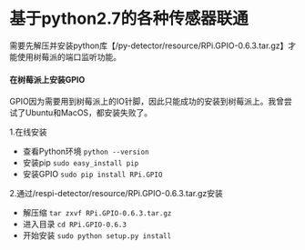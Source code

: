 # 基于python2.7的各种传感器联通

需要先解压并安装python库【/py-detector/resource/RPi.GPIO-0.6.3.tar.gz】才能使用树莓派的端口监听功能。

#### 在树莓派上安装GPIO
GPIO因为需要用到树莓派上的IO针脚，因此只能成功的安装到树莓派上。我曾尝试了Ubuntu和MacOS，都安装失败了。

1.在线安装
- 查看Python环境 ```python --version```
- 安装pip ```sudo easy_install pip ```
- 安装GPIO ```sudo pip install RPi.GPIO```

2.通过/respi-detector/resource/RPi.GPIO-0.6.3.tar.gz安装
- 解压缩 ```tar zxvf RPi.GPIO-0.6.3.tar.gz```
- 进入目录 ```cd RPi.GPIO-0.6.3```
- 开始安装 ```sudo python setup.py install```